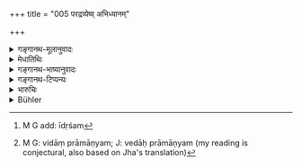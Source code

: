 +++
title = "005 परद्रव्येष्व् अभिध्यानम्"

+++

<details><summary>गङ्गानथ-मूलानुवादः</summary>

Coveting the wealth or others, scheming in one’s mind about what is undesirable, adhering to a wrong notion,—these are the three forms of ‘mental action.’—(5)
</details>

<details><summary>मेधातिथिः</summary>

**अभिध्यानं** नाम परद्रव्यविषयेर्ष्याबुद्ध्या परद्रव्याभिभवानुचिन्तनम्- "कियद् अश्वगोधनं कियद् वाजाविकम् इति च विभवो ऽश्वाः धिग्दैवं कस्माद् अस्येयती समृद्धिः, अथ च कथं नामैतस्यापहरेयम्, अथ वा साधुर् भवति यद्य् एतस्यैतन् न भवति" । 

- <u>अन्ये</u> त्व् आहुर् एतद् धनं समभिभवति । 

- **अनिष्टचिन्तनं** परस्येत्य् अभिसंबध्नन्ति । परवधोपायचिन्तनम्- "यदि म्रियते," "तन् ममास्तु" इति वा ।

- <u>ननु</u> च परद्रव्याभिध्यानम्[^३३] एवोक्तम् । अनेनैव सिद्धे तद् अनर्थकम् । 


[^३३]:
     M G add: īdṛśam

- सामान्यशब्दो ह्य् अयम् । यद् अनिष्ठम् अनभिप्रेतं परस्य तन् न चिन्तनीयम् । धननाशो ऽपि परस्य नैवेष्टः । एतद्भयाच् च किंचन परस्येत्य् एतन् न व्याहरन्ति । अनिष्टं च यत् प्रतिषिद्धं तद् व्याचक्षते । 

- अस्मिन्न् अपि पक्षे परद्रव्याभिध्यानं प्राधान्यार्थम् एव । 

- एवं **वितथाभिनिवेशो** ऽपि । पूर्वपक्षार्थस्य सिद्धान्तत्वेन ग्रहणम्, विज्ञानवादः, वेदाप्रामाण्यम्,[^३४] अनात्मताग्रह इत्येवमादि । 


[^३४]:
     M G: vidāṃ prāmāṇyam; J: vedāḥ prāmāṇyam (my reading is conjectural, also based on Jha's translation)

- <u>अन्ये</u> तु नित्यनिरामिषद्वेषम् आहुः । 

- इयं च त्रिविधाकुशला मानसी प्रवृत्तिः । अतो ऽन्या कुशला । अस्पृहा परद्रव्येषु, दया सर्वसत्त्वेषु, श्रद्धा धर्माद्यस्तित्वादिषु । तथा च भगवान् व्यासः ।

- अनभिध्या परस्वेषु सर्वसत्त्वेषु सौहृदम् ।
- धर्मिणां फलम् अस्तीति त्रिविधं मनसा स्मरेत् ॥ १२.५ ॥
</details>

<details><summary>गङ्गानथ-भाष्यानुवादः</summary>

‘*Coveting*’—What is meant is that through jealousy for the wealth of other men, one may be constantly thinking of some adversity befalling their fortune—‘Oh, how many horses and cows! How many sheep and goats! What excellent horses! Woe to men! How is it that he has attained such prosperity! In what way may I wrest it all from him! It would be grand if all this wealth of his were destroyed!’

‘*Scheming about what is undesirable*.’— Some people construe this also with the phrase ‘of others’; and take it to mean ‘the planning of the death of others with the view that all his wealth will come to him.’

“The ‘*coveting of the wealth of others*’ has also been explained to mean this same thing; so that the idea having been already provided by this phrase, the former would be entirely superfluous.”

The second phrase is a wider term. It is not right to ‘scheme about’
*what is undesirable*, for others; and *loss of wealth* is a particular
form of ‘what is undesirable.’

It is in view of this difficulty that some people do not construe this second phrase with the phrase ‘*of others*’; and they explain ‘*undesirable*’ as standing for *forbidden*.

According to this view also, ‘the coveting of the wealth of others’ (which is also *forbidden*) would have to be taken as mentioned separately, only for the purpose of indicating its importance.

Similarly with the phrase ‘*adhering to a wrong notion*’; *e.g*., (*a*) when the *prima facie* argument is regarded as the Final Conclusion, (*b*) the philosophy of Idealism, (*c*) the view that the Veda is not trustworthy, (d) insistence on the view that there is no such thing as the *Soul*, and so forth.

Others explain this to mean constant opposition to the renouncing of meat-eating.

These three constitute the *evil* type of ‘mental activity’; apart from these are those of the *good* type; *e.g*., ‘not coveting what belongs to another,’ ‘kindness to all creatures,’ ‘faith in the reality of morality and such things.’ Says the revered Vyāsa—‘Non-coveting of the property of others, sympathy for all beings, and the idea that righteous deeds always bring their reward,—one should constantly think in his mind of these three items.’—(5)
</details>

<details><summary>गङ्गानथ-टिप्पन्यः</summary>

‘*Vitathābhiniveśaḥ*’.—‘Adherence to false doctrines’ (Medhātithi);—‘constant deep hatred’ (‘others’ in Medhātithi).

This verse is quoted in *Madanapārijāta* (p. 692);—in *Aparārka* (p. 997);—in *Nṛsiṃhaprasāda* (Prāyaścitta 41a);—in *Hemādri* (Kāla p. 632);—and in *Smṛtisāroddhāra* (p. 88).
</details>

<details><summary>भारुचिः</summary>

परद्रव्यापहारबुद्धिः । अन्यस् त्व् आह- ममाप्य् एतत् स्याद् इत्य् एतत् **परद्रव्याभिध्यानम् ।** तच् चैतत् परिपेलवन् । **मनसानिष्टं** नाम प्राणिनां जिघांसा । वितथाभिनिवेशो धर्माध्यस्तित्वादिषु । तथा च व्यासः-
</details>

<details><summary>Bühler</summary>

005	Coveting the property of others, thinking in one's heart of what is undesirable, and adherence to false (doctrines), are the three kinds of (sinful) mental action.
</details>
